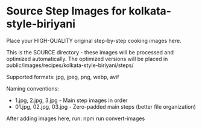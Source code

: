 # Source Step Images for kolkata-style-biriyani

Place your HIGH-QUALITY original step-by-step cooking images here.

This is the SOURCE directory - these images will be processed and optimized automatically.
The optimized versions will be placed in public/images/recipes/kolkata-style-biriyani/steps/

Supported formats: jpg, jpeg, png, webp, avif

Naming conventions:
- 1.jpg, 2.jpg, 3.jpg - Main step images in order
- 01.jpg, 02.jpg, 03.jpg - Zero-padded main steps (better file organization)

After adding images here, run: npm run convert-images
